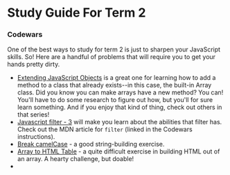 # Study Guide For Term 2

### Codewars

One of the best ways to study for term 2 is just to sharpen your JavaScript skills. So! Here are a handful of problems that will require you to get your hands pretty dirty.

* [Extending JavaScript Objects](https://www.codewars.com/kata/581351c40d8f13bc450008b8/javascript) is a great one for learning how to add a method to a class that already exists--in this case, the built-in Array class. Did you know you can make arrays have a new method? You can! You'll have to do some research to figure out how, but you'll for sure learn something. And if you enjoy that kind of thing, check out others in that series!
* [Javascript filter - 3](https://www.codewars.com/kata/525f0459fb9570f9ff00005d/javascript) will make you learn about the abilities that filter has. Check out the MDN article for `filter` (linked in the Codewars instructions).
* [Break camelCase](https://www.codewars.com/kata/5208f99aee097e6552000148/javascript) - a good string-building exercise.
* [Array to HTML Table](https://www.codewars.com/kata/5e7e4b7cd889f7001728fd4a) - a quite difficult exercise in building HTML out of an array. A hearty challenge, but doable!
*
